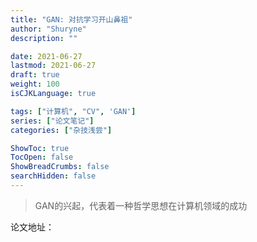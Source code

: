 ```yaml
---
title: "GAN: 对抗学习开山鼻祖"
author: "Shuryne"
description: ""

date: 2021-06-27
lastmod: 2021-06-27
draft: true
weight: 100
isCJKLanguage: true

tags: ["计算机", "CV", 'GAN']
series: ["论文笔记"]
categories: ["杂技浅尝"]

ShowToc: true
TocOpen: false
ShowBreadCrumbs: false
searchHidden: false
---
```




> GAN的兴起，代表着一种哲学思想在计算机领域的成功



论文地址：


